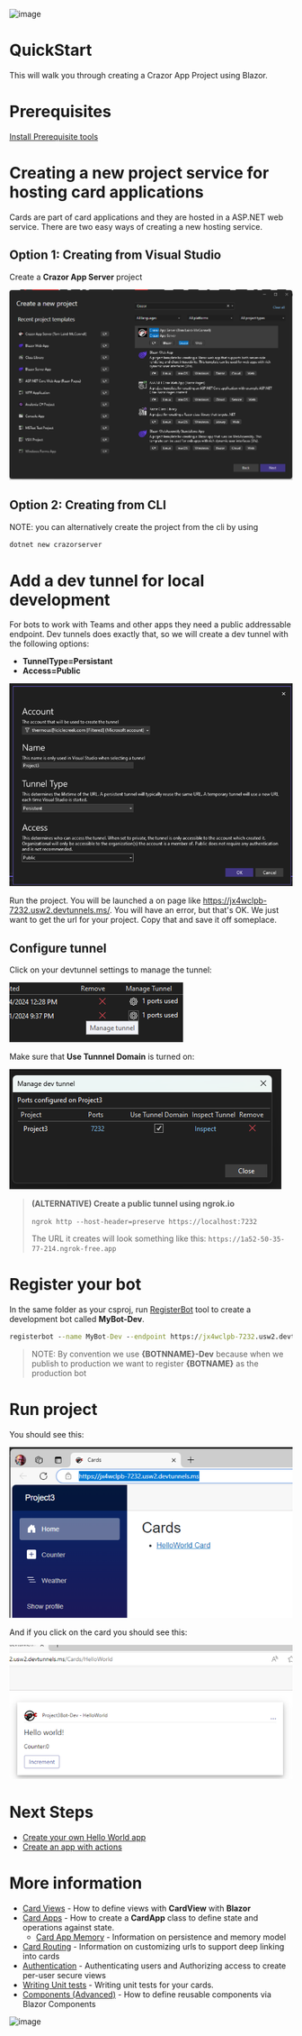 

![image](https://user-images.githubusercontent.com/17789481/197238565-e3f895d0-6def-4d41-aba2-721d5432b1ef.png)

# QuickStart

This will walk you through creating a Crazor App Project using Blazor.

# Prerequisites 

[Install Prerequisite tools](../InstallTools.md)

# Creating a new project service for hosting card applications
Cards are part of card applications and they are hosted in a ASP.NET web service. There are two easy ways of creating a new hosting service.

## Option 1: Creating from Visual Studio

Create a **Crazor App Server** project

![image-20240621213410771](assets/image-20240621213410771.png)

## Option 2: Creating from CLI

NOTE: you can alternatively create the project from the cli by using
```cmd
dotnet new crazorserver
```

# Add a dev tunnel for local development

For bots to work with Teams and other apps they need a public addressable endpoint. Dev tunnels does exactly that, so we will create a dev tunnel with the following options:

* **TunnelType=Persistant** 
* **Access=Public** 

![image-20240621213541534](assets/image-20240621213541534.png)

Run the project. You will be launched a on page like https://jx4wclpb-7232.usw2.devtunnels.ms/. You will have an error, but that's OK. We just want to get the url for your project. Copy that and save it off someplace.

## Configure tunnel

Click on your devtunnel settings  to manage the tunnel:

![image-20240621213914448](assets/image-20240621213914448.png)

Make sure that **Use Tunnnel Domain** is turned on:

![image-20240621214005832](assets/image-20240621214005832.png)

> **(ALTERNATIVE) Create a public tunnel using ngrok.io** 
>
> ```ngrok http --host-header=preserve https://localhost:7232```
>
> The URL it creates will look something like this: ```https://1a52-50-35-77-214.ngrok-free.app```

# Register your bot 

In the same folder as your csproj, run [RegisterBot](../RegisterBot.md) tool to create a development bot called **MyBot-Dev**. 

```cmd
registerbot --name MyBot-Dev --endpoint https://jx4wclpb-7232.usw2.devtunnels.ms/
```

> NOTE: By convention we use **{BOTNNAME}-Dev** because when we publish to production we want to register **{BOTNAME}** as the production bot

# Run project

You should see this:

![image-20240621214750538](assets/image-20240621214750538-1719090917549-6.png)

And if you click on the card you should see this:

![image-20240621214806458](assets/image-20240621214806458.png)

# Next Steps

* [Create your own Hello World app](HelloWorldWalkthrough.md)
* [Create an app with actions](CountersWalkthrough.md)

# More information

* [Card Views](CardView.md) - How to define views with **CardView** with **Blazor**
* [Card Apps](../CardApp.md) - How to create a **CardApp** class to define state and operations against state.
  * [Card App Memory](../Memory.md) - Information on persistence and memory model
* [Card Routing](../RoutingCards.md) - Information on customizing urls to support deep linking into cards
* [Authentication](../Authentication.md) - Authenticating users and Authorizing access to create per-user secure views
* [Writing Unit tests](../UnitTests.md) - Writing unit tests for your cards.
* [Components (Advanced)](Components.md) - How to define reusable components via Blazor Components

![image](https://user-images.githubusercontent.com/17789481/197365048-6a74c3d5-85cd-4c04-a07a-eef2a46e0ddf.png)

  

